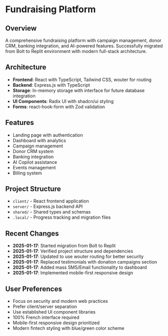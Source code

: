 # Fundraising Platform

## Overview
A comprehensive fundraising platform with campaign management, donor CRM, banking integration, and AI-powered features. Successfully migrated from Bolt to Replit environment with modern full-stack architecture.

## Architecture
- **Frontend**: React with TypeScript, Tailwind CSS, wouter for routing
- **Backend**: Express.js with TypeScript
- **Storage**: In-memory storage with interface for future database integration
- **UI Components**: Radix UI with shadcn/ui styling
- **Forms**: react-hook-form with Zod validation

## Features
- Landing page with authentication
- Dashboard with analytics
- Campaign management
- Donor CRM system
- Banking integration
- AI Copilot assistance
- Events management
- Billing system

## Project Structure
- `client/` - React frontend application
- `server/` - Express.js backend API
- `shared/` - Shared types and schemas
- `.local/` - Progress tracking and migration files

## Recent Changes
- **2025-01-17**: Started migration from Bolt to Replit
- **2025-01-17**: Verified project structure and dependencies
- **2025-01-17**: Updated to use wouter routing for better security
- **2025-01-17**: Replaced testimonials with donation campaigns section
- **2025-01-17**: Added mass SMS/Email functionality to dashboard
- **2025-01-17**: Implemented mobile-first responsive design

## User Preferences
- Focus on security and modern web practices
- Prefer client/server separation
- Use established UI component libraries
- 100% French interface required
- Mobile-first responsive design prioritized
- Modern fintech styling with blue/green color scheme